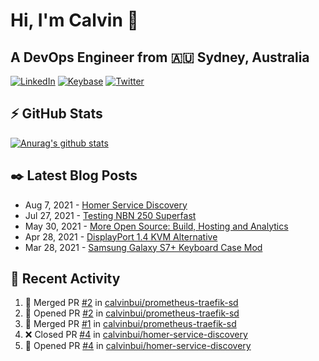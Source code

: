 # Hi, I'm Calvin 🍭
## A DevOps Engineer from 🇦🇺 Sydney, Australia</h3>

[![LinkedIn](https://img.shields.io/badge/-c–bui-0077B5?style=flat-square&labelColor=0077B5&logo=LinkedIn&logoColor=white)](https://www.linkedin.com/in/c-bui/)
[![Keybase](https://img.shields.io/badge/-calvinbui-ff6f21?style=flat-square&labelColor=ff6f21&logo=Keybase&logoColor=white)](https://keybase.io/calvinbui)
[![Twitter](https://img.shields.io/badge/-ASAPCalvin-1DA1F2?style=flat-square&labelColor=1DA1F2&logo=Twitter&logoColor=white)](https://twitter.com/ASAPCalvin)

<!-- https://github.com/rishavanand/github-profilinator -->
## ⚡ GitHub Stats
[![Anurag's github stats](https://github-readme-stats.vercel.app/api?username=calvinbui&count_private=true&hide_title=true)](https://github.com/anuraghazra/github-readme-stats)

<!-- https://github.com/gautamkrishnar/blog-post-workflow -->
## ✒️ Latest Blog Posts

<!-- BLOG-POST-LIST:START -->
- Aug 7, 2021 - [Homer Service Discovery](https://calvin.me/homer-service-discovery)
- Jul 27, 2021 - [Testing NBN 250 Superfast](https://calvin.me/testing-nbn-250-superfast)
- May 30, 2021 - [More Open Source: Build, Hosting and Analytics](https://calvin.me/making-this-site-more-open-source)
- Apr 28, 2021 - [DisplayPort 1.4 KVM Alternative](https://calvin.me/displayport-1.4-kvm-alternative)
- Mar 28, 2021 - [Samsung Galaxy S7+ Keyboard Case Mod](https://calvin.me/samsung-galaxy-tab-s7-plus-keyboard-case-mod)

<!-- BLOG-POST-LIST:END -->

## 🏃‍ Recent Activity

<!--START_SECTION:activity-->
1. 🎉 Merged PR [#2](https://github.com/calvinbui/prometheus-traefik-sd/pull/2) in [calvinbui/prometheus-traefik-sd](https://github.com/calvinbui/prometheus-traefik-sd)
2. 💪 Opened PR [#2](https://github.com/calvinbui/prometheus-traefik-sd/pull/2) in [calvinbui/prometheus-traefik-sd](https://github.com/calvinbui/prometheus-traefik-sd)
3. 🎉 Merged PR [#1](https://github.com/calvinbui/prometheus-traefik-sd/pull/1) in [calvinbui/prometheus-traefik-sd](https://github.com/calvinbui/prometheus-traefik-sd)
4. ❌ Closed PR [#4](https://github.com/calvinbui/homer-service-discovery/pull/4) in [calvinbui/homer-service-discovery](https://github.com/calvinbui/homer-service-discovery)
5. 💪 Opened PR [#4](https://github.com/calvinbui/homer-service-discovery/pull/4) in [calvinbui/homer-service-discovery](https://github.com/calvinbui/homer-service-discovery)
<!--END_SECTION:activity-->
